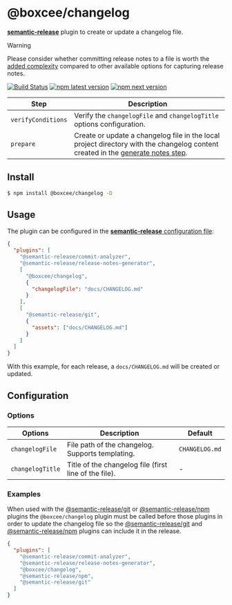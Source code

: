 # @boxcee/changelog

[**semantic-release**](https://github.com/semantic-release/semantic-release) plugin to create or update a changelog file.

> [!WARNING]
> Please consider whether committing release notes to a file is worth the [added complexity](https://semantic-release.gitbook.io/semantic-release/support/faq#should-release-notes-be-committed-to-a-changelog.md-in-my-repository-during-a-release) compared to other available options for capturing release notes.

[![Build Status](https://github.com/boxcee/changelog/workflows/Test/badge.svg)](https://github.com/boxcee/changelog/actions?query=workflow%3ATest+branch%3Amaster) [![npm latest version](https://img.shields.io/npm/v/@boxcee/changelog/latest.svg)](https://www.npmjs.com/package/@boxcee/changelog)
[![npm next version](https://img.shields.io/npm/v/@boxcee/changelog/next.svg)](https://www.npmjs.com/package/@boxcee/changelog)

| Step               | Description                                                                                                                                                                                           |
| ------------------ | ----------------------------------------------------------------------------------------------------------------------------------------------------------------------------------------------------- |
| `verifyConditions` | Verify the `changelogFile` and `changelogTitle` options configuration.                                                                                                                                |
| `prepare`          | Create or update a changelog file in the local project directory with the changelog content created in the [generate notes step](https://github.com/semantic-release/semantic-release#release-steps). |

## Install

```bash
$ npm install @boxcee/changelog -D
```

## Usage

The plugin can be configured in the [**semantic-release** configuration file](https://github.com/semantic-release/semantic-release/blob/master/docs/usage/configuration.md#configuration):

```json
{
  "plugins": [
    "@semantic-release/commit-analyzer",
    "@semantic-release/release-notes-generator",
    [
      "@boxcee/changelog",
      {
        "changelogFile": "docs/CHANGELOG.md"
      }
    ],
    [
      "@semantic-release/git",
      {
        "assets": ["docs/CHANGELOG.md"]
      }
    ]
  ]
}
```

With this example, for each release, a `docs/CHANGELOG.md` will be created or updated.

## Configuration

### Options

| Options          | Description                                           | Default        |
| ---------------- |-------------------------------------------------------| -------------- |
| `changelogFile`  | File path of the changelog. Supports templating.      | `CHANGELOG.md` |
| `changelogTitle` | Title of the changelog file (first line of the file). | -              |

### Examples

When used with the [@semantic-release/git](https://github.com/semantic-release/git) or [@semantic-release/npm](https://github.com/semantic-release/npm) plugins the `@boxcee/changelog` plugin must be called before those plugins in order to update the changelog file so the [@semantic-release/git](https://github.com/semantic-release/git) and [@semantic-release/npm](https://github.com/semantic-release/npm) plugins can include it in the release.

```json
{
  "plugins": [
    "@semantic-release/commit-analyzer",
    "@semantic-release/release-notes-generator",
    "@boxcee/changelog",
    "@semantic-release/npm",
    "@semantic-release/git"
  ]
}
```
